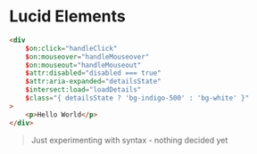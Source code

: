 # Lucid Elements


```html
<div
    $on:click="handleClick"
    $on:mouseover="handleMouseover"
    $on:mouseout="handleMouseout"
    $attr:disabled="disabled === true"
    $attr:aria-expanded="detailsState"
    $intersect:load="loadDetails"
    $class="{ detailsState ? 'bg-indigo-500' : 'bg-white' }"
>
    <p>Hello World</p>
</div>
```
> Just experimenting with syntax - nothing decided yet